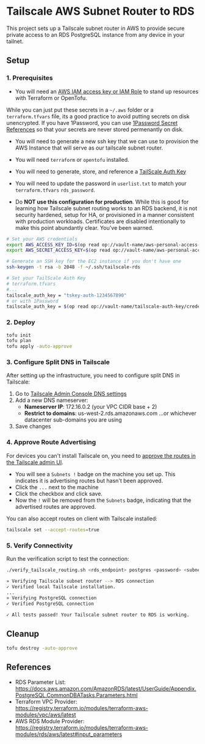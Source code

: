 # Tailscale AWS Subnet Router to RDS

This project sets up a Tailscale subnet router in AWS to provide secure private access to an RDS PostgreSQL instance from any device in your tailnet.

## Setup

### 1. Prerequisites

- You will need an [AWS IAM access key or IAM Role](https://docs.aws.amazon.com/IAM/latest/UserGuide/id_credentials_access-keys.html) to stand up resources with Terraform or OpenTofu.

While you can just put these secrets in a `~/.aws` folder or a `terraform.tfvars` file, its a good practice to avoid putting secrets on disk unencrypted. If you have 1Password, you can use [1Password Secret References](https://developer.1password.com/docs/cli/secret-references/) so that your secrets are never stored permenantly on disk.

- You will need to generate a new ssh key that we can use to provision the AWS Instance that will serve as our tailscale subnet router.

- You will need `terraform` or `opentofu` installed.

- You will need to generate, store, and reference a [TailScale Auth Key](https://login.tailscale.com/admin/settings/keys)

- You will need to update the password in `userlist.txt` to match your `terraform.tfvars` `rds_password`.

- Do **NOT use this configuration for production**. While this is good for learning how Tailscale subnet routing works to an RDS backend, it is not security hardened, setup for HA, or provisioned in a manner consistent with production workloads. Certificates are disabled intentionally to make this point abundantly clear. You've been warned.

```bash
# Set your AWS credentials
export AWS_ACCESS_KEY_ID=$(op read op://vault-name/aws-personal-access-key/access_key_id)
export AWS_SECRET_ACCESS_KEY=$(op read op://vault-name/aws-personal-access-key/secret_access_key)

# Generate an SSH key for the EC2 instance if you don't have one
ssh-keygen -t rsa -b 2048 -f ~/.ssh/tailscale-rds

# Set your TailScale Auth Key
# terraform.tfvars
#...
tailscale_auth_key = "tskey-auth-1234567890"
# or with 1Password
tailscale_auth_key = $(op read op://vault-name/tailscale-auth-key/credential)
```

### 2. Deploy

```bash
tofu init
tofu plan
tofu apply -auto-approve
```

### 3. Configure Split DNS in Tailscale

After setting up the infrastructure, you need to configure split DNS in Tailscale:

1. Go to [Tailscale Admin Console DNS settings](https://login.tailscale.com/admin/dns)
2. Add a new DNS nameserver:
   - **Nameserver IP**: 172.16.0.2 (your VPC CIDR base + 2)
   - **Restrict to domains**: us-west-2.rds.amazonaws.com
     ...or whichever datacenter sub-domains you are using
3. Save changes

### 4. Approve Route Advertising

For devices you can't install Tailscale on, you need to [approve the routes in the Tailscale admin UI](https://login.tailscale.com/admin/machines).
- You will see a `Subnets !` badge on the machine you set up. This indicates it is advertising routes but hasn't been approved.
- Click the `...` next to the machine
- Click the checkbox and click save.
- Now the `!` will be removed from the `Subnets` badge, indicating that the advertised routes are approved.

You can also accept routes on client with Tailscale installed:

```bash
tailscale set --accept-routes=true
```

### 5. Verify Connectivity

Run the verification script to test the connection:
```bash
./verify_tailscale_routing.sh <rds_endpoint> postgres <password> <subnet_router_ip>
```

```bash
» Verifying Tailscale subnet router --> RDS connection
✓ Verified local Tailscale installation.
...
» Verifying PostgreSQL connection
✓ Verified PostgreSQL connection

✓ All tests passed! Your Tailscale subnet router to RDS is working.
```

## Cleanup

```bash
tofu destroy -auto-approve
```

## References

- RDS Parameter List: https://docs.aws.amazon.com/AmazonRDS/latest/UserGuide/Appendix.PostgreSQL.CommonDBATasks.Parameters.html
- Terraform VPC Provider: https://registry.terraform.io/modules/terraform-aws-modules/vpc/aws/latest
- AWS RDS Module Provider: https://registry.terraform.io/modules/terraform-aws-modules/rds/aws/latest#input_parameters
